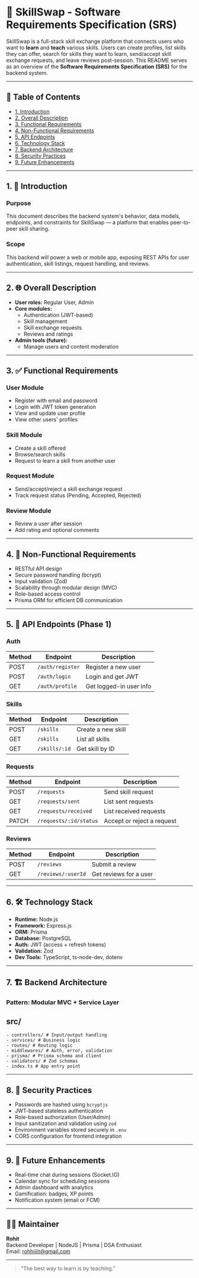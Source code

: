 # 📘 SkillSwap - Software Requirements Specification (SRS)

SkillSwap is a full-stack skill exchange platform that connects users who want to **learn** and **teach** various skills. Users can create profiles, list skills they can offer, search for skills they want to learn, send/accept skill exchange requests, and leave reviews post-session. This README serves as an overview of the **Software Requirements Specification (SRS)** for the backend system.

---

## 📑 Table of Contents

- [1. Introduction](#1-introduction)
- [2. Overall Description](#2-overall-description)
- [3. Functional Requirements](#3-functional-requirements)
- [4. Non-Functional Requirements](#4-non-functional-requirements)
- [5. API Endpoints](#5-api-endpoints)
- [6. Technology Stack](#6-technology-stack)
- [7. Backend Architecture](#7-backend-architecture)
- [8. Security Practices](#8-security-practices)
- [9. Future Enhancements](#9-future-enhancements)

---

## 1. 🧭 Introduction

### Purpose
This document describes the backend system's behavior, data models, endpoints, and constraints for SkillSwap — a platform that enables peer-to-peer skill sharing.

### Scope
This backend will power a web or mobile app, exposing REST APIs for user authentication, skill listings, request handling, and reviews.

---

## 2. 🌐 Overall Description

- **User roles:** Regular User, Admin
- **Core modules:**
  - Authentication (JWT-based)
  - Skill management
  - Skill exchange requests
  - Reviews and ratings
- **Admin tools (future):**
  - Manage users and content moderation

---

## 3. ✅ Functional Requirements

### User Module
- Register with email and password
- Login with JWT token generation
- View and update user profile
- View other users' profiles

### Skill Module
- Create a skill offered
- Browse/search skills
- Request to learn a skill from another user

### Request Module
- Send/accept/reject a skill exchange request
- Track request status (Pending, Accepted, Rejected)

### Review Module
- Review a user after session
- Add rating and optional comments

---

## 4. 🚦 Non-Functional Requirements

- RESTful API design
- Secure password handling (bcrypt)
- Input validation (Zod)
- Scalability through modular design (MVC)
- Role-based access control
- Prisma ORM for efficient DB communication

---

## 5. 🔌 API Endpoints (Phase 1)

### Auth
| Method | Endpoint          | Description             |
|--------|-------------------|-------------------------|
| POST   | `/auth/register`  | Register a new user     |
| POST   | `/auth/login`     | Login and get JWT       |
| GET    | `/auth/profile`   | Get logged-in user info |

### Skills
| Method | Endpoint          | Description                    |
|--------|-------------------|--------------------------------|
| POST   | `/skills`         | Create a new skill             |
| GET    | `/skills`         | List all skills                |
| GET    | `/skills/:id`     | Get skill by ID                |

### Requests
| Method | Endpoint                | Description                  |
|--------|-------------------------|------------------------------|
| POST   | `/requests`             | Send skill request           |
| GET    | `/requests/sent`        | List sent requests           |
| GET    | `/requests/received`    | List received requests       |
| PATCH  | `/requests/:id/status`  | Accept or reject a request   |

### Reviews
| Method | Endpoint           | Description                 |
|--------|--------------------|-----------------------------|
| POST   | `/reviews`         | Submit a review             |
| GET    | `/reviews/:userId` | Get reviews for a user      |

---

## 6. 🛠 Technology Stack

- **Runtime:** Node.js
- **Framework:** Express.js
- **ORM:** Prisma
- **Database:** PostgreSQL
- **Auth:** JWT (access + refresh tokens)
- **Validation:** Zod
- **Dev Tools:** TypeScript, ts-node-dev, dotenv

---

## 7. 🏗 Backend Architecture

### Pattern: Modular MVC + Service Layer

## src/
    - controllers/ # Input/output handling
    - services/ # Business logic
    - routes/ # Routing logic
    - middlewares/ # Auth, error, validation
    - prisma/ # Prisma schema and client
    - validators/ # Zod schemas
    - index.ts # App entry point


---

## 8. 🔐 Security Practices

- Passwords are hashed using `bcryptjs`
- JWT-based stateless authentication
- Role-based authorization (User/Admin)
- Input sanitization and validation using `zod`
- Environment variables stored securely in `.env`
- CORS configuration for frontend integration

---

## 9. 🚀 Future Enhancements

- Real-time chat during sessions (Socket.IO)
- Calendar sync for scheduling sessions
- Admin dashboard with analytics
- Gamification: badges, XP points
- Notification system (email or FCM)

---

## 🧑‍💻 Maintainer

**Rohit**  
Backend Developer | NodeJS | Prisma | DSA Enthusiast  
Email: rohhiiiit@gmail.com

---

> “The best way to learn is by teaching.”

